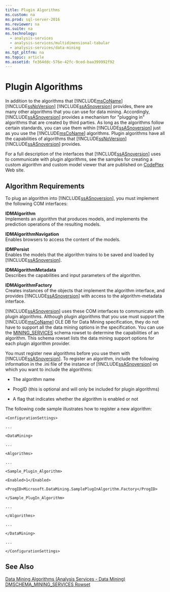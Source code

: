 ```yaml
---
title: Plugin Algorithms
ms.custom: na
ms.prod: sql-server-2016
ms.reviewer: na
ms.suite: na
ms.technology: 
  - analysis-services
  - analysis-services/multidimensional-tabular
  - analysis-services/data-mining
ms.tgt_pltfrm: na
ms.topic: article
ms.assetid: fe364ddc-576e-42fc-9ced-baa399992f92
---
```

# Plugin Algorithms
  In addition to the algorithms that [!INCLUDE[msCoName](../../Token\Other/msCoName_md.md)] [!INCLUDE[ssNoVersion](../../Token\Other/ssNoVersion_md.md)] [!INCLUDE[ssASnoversion](../../Token\Other/ssASnoversion_md.md)] provides, there are many other algorithms that you can use for data mining. Accordingly, [!INCLUDE[ssASnoversion](../../Token\Other/ssASnoversion_md.md)] provides a mechanism for "plugging in" algorithms that are created by third parties. As long as the algorithms follow certain standards, you can use them within [!INCLUDE[ssASnoversion](../../Token\Other/ssASnoversion_md.md)] just as you use the [!INCLUDE[msCoName](../../Token\Other/msCoName_md.md)] algorithms. Plugin algorithms have all the capabilities of algorithms that [!INCLUDE[ssNoVersion](../../Token\Other/ssNoVersion_md.md)] [!INCLUDE[ssASnoversion](../../Token\Other/ssASnoversion_md.md)] provides.  
  
 For a full description of the interfaces that [!INCLUDE[ssASnoversion](../../Token\Other/ssASnoversion_md.md)] uses to communicate with plugin algorithms, see the samples for creating a custom algorithm and custom model viewer that are published on [CodePlex](http://go.microsoft.com/fwlink/?LinkID=87843) Web site.  
  
## Algorithm Requirements  
 To plug an algorithm into [!INCLUDE[ssASnoversion](../../Token\Other/ssASnoversion_md.md)], you must implement the following COM interfaces:  
  
 **IDMAlgorithm**  
 Implements an algorithm that produces models, and implements the prediction operations of the resulting models.  
  
 **IDMAlgorithmNavigation**  
 Enables browsers to access the content of the models.  
  
 **IDMPersist**  
 Enables the models that the algorithm trains to be saved and loaded by [!INCLUDE[ssASnoversion](../../Token\Other/ssASnoversion_md.md)].  
  
 **IDMAlgorithmMetadata**  
 Describes the capabilities and input parameters of the algorithm.  
  
 **IDMAlgorithmFactory**  
 Creates instances of the objects that implement the algorithm interface, and provides [!INCLUDE[ssASnoversion](../../Token\Other/ssASnoversion_md.md)] with access to the algorithm\-metadata interface.  
  
 [!INCLUDE[ssASnoversion](../../Token\Other/ssASnoversion_md.md)] uses these COM interfaces to communicate with plugin algorithms. Although plugin algorithms that you use must support the [!INCLUDE[msCoName](../../Token\Other/msCoName_md.md)] OLE DB for Data Mining specification, they do not have to support all the data mining options in the specification. You can use the [MINING\_SERVICES](../Topic/DMSCHEMA_MINING_SERVICES%20Rowset.md) schema rowset to determine the capabilities of an algorithm. This schema rowset lists the data mining support options for each plugin algorithm provider.  
  
 You must register new algorithms before you use them with [!INCLUDE[ssASnoversion](../../Token\Other/ssASnoversion_md.md)]. To register an algorithm, include the following information in the .ini file of the instance of [!INCLUDE[ssASnoversion](../../Token\Other/ssASnoversion_md.md)] on which you want to include the algorithms:  
  
-   The algorithm name  
  
-   ProgID \(this is optional and will only be included for plugin algorithms\)  
  
-   A flag that indicates whether the algorithm is enabled or not  
  
 The following code sample illustrates how to register a new algorithm:  
  
 `<ConfigurationSettings>`  
  
 `...`  
  
 `<DataMining>`  
  
 `...`  
  
 `<Algorithms>`  
  
 `...`  
  
 `<Sample_Plugin_Algorithm>`  
  
 `<Enabled>1</Enabled>`  
  
 `<ProgID>Microsoft.DataMining.SamplePlugInAlgorithm.Factory</ProgID>`  
  
 `</Sample_PlugIn_Algorithm>`  
  
 `...`  
  
 `</Algorithms>`  
  
 `...`  
  
 `</DataMining>`  
  
 `...`  
  
 `</ConfigurationSettings>`  
  
## See Also  
 [Data Mining Algorithms &#40;Analysis Services - Data Mining&#41;](../Topic/Data%20Mining%20Algorithms%20\(Analysis%20Services%20-%20Data%20Mining\).md)   
 [DMSCHEMA_MINING_SERVICES Rowset](../Topic/DMSCHEMA_MINING_SERVICES%20Rowset.md)  
  
  